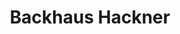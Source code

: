 ---
title: "Backhaus Hackner"
url: /vohburg-a-d-donau/backhaus-hackner-donaustrasse/
shop: Bäckerei
---